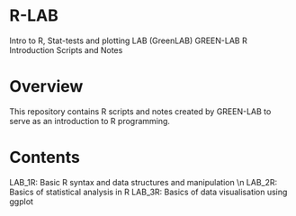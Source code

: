 # R-LAB
Intro to R, Stat-tests and plotting LAB (GreenLAB)
GREEN-LAB R Introduction Scripts and Notes
# Overview
This repository contains R scripts and notes created by GREEN-LAB to serve as an introduction to R programming. 
# Contents
LAB_1R: Basic R syntax and data structures and manipulation \n
LAB_2R: Basics of statistical analysis in R
LAB_3R: Basics of data visualisation using ggplot 
